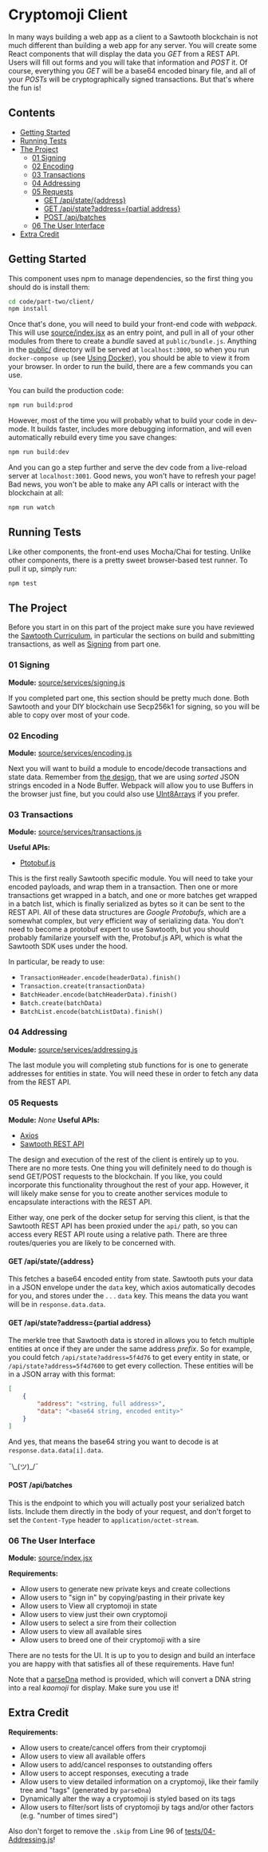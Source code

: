 # Cryptomoji Client

In many ways building a web app as a client to a Sawtooth blockchain is not
much different than building a web app for any server. You will create some
React components that will display the data you _GET_ from a REST API. Users
will fill out forms and you will take that information and _POST_ it. Of
course, everything you _GET_ will be a base64 encoded binary file, and all of
your _POSTs_ will be cryptographically signed transactions. But that's where
the fun is!

## Contents

- [Getting Started](#getting-started)
- [Running Tests](#running-tests)
- [The Project](#the-project)
    * [01 Signing](#01-signing)
    * [02 Encoding](#02-encoding)
    * [03 Transactions](#03-transactions)
    * [04 Addressing](#04-addressing)
    * [05 Requests](#05-requests)
        - [GET /api/state/{address}](#get-apistateaddress)
        - [GET /api/state?address={partial address}](#get-apistateaddresspartial-address)
        - [POST /api/batches](#post-apibatches)
    * [06 The User Interface](#06-the-user-interface)
- [Extra Credit](#extra-credit)

## Getting Started

This component uses npm to manage dependencies, so the first thing you should
do is install them:

```bash
cd code/part-two/client/
npm install
```

Once that's done, you will need to build your front-end code with _webpack_.
This will use [source/index.jsx](source/index.jsx) as an entry point, and pull
in all of your other modules from there to create a _bundle_ saved at
`public/bundle.js`. Anything in the [public/](public/) directory will be served
at `localhost:3000`, so when you run `docker-compose up` (see [Using
Docker](../README.md#using-docker)), you should be able to view it from your
browser. In order to run the build, there are a few commands you can use.

You can build the production code:

```bash
npm run build:prod
```

However, most of the time you will probably what to build your code in
dev-mode. It builds faster, includes more debugging information, and will even
automatically rebuild every time you save changes:

```bash
npm run build:dev
```

And you can go a step further and serve the dev code from a live-reload server
at `localhost:3001`. Good news, you won't have to refresh your page! Bad news,
you won't be able to make any API calls or interact with the blockchain at all:

```bash
npm run watch
```

## Running Tests

Like other components, the front-end uses Mocha/Chai for testing. Unlike other
components, there is a pretty sweet browser-based test runner. To pull it up,
simply run:

```bash
npm test
```

## The Project

Before you start in on this part of the project make sure you have reviewed the
[Sawtooth Curriculum](../README.md#the-curriculum), in particular the sections
on build and submitting transactions, as well as
[Signing](../../part-one/README.md#01-signing) from part one.

### 01 Signing

**Module:** [source/services/signing.js](source/services/signing.js)

If you completed part one, this section should be pretty much done. Both
Sawtooth and your DIY blockchain use Secp256k1 for signing, so you will be able
to copy over most of your code.

### 02 Encoding

**Module:** [source/services/encoding.js](source/services/encoding.js)

Next you will want to build a module to encode/decode transactions and state
data. Remember from [the design](../README.md#encoding-data), that we are using
_sorted_ JSON strings encoded in a Node Buffer. Webpack will allow you to use
Buffers in the browser just fine, but you could also use
[UInt8Arrays](https://developer.mozilla.org/en-US/docs/Web/JavaScript/Reference/Global_Objects/Uint8Array)
if you prefer.

### 03 Transactions

**Module:** [source/services/transactions.js](source/services/transactions.js)

**Useful APIs:**
- [Ptotobuf.js](https://github.com/dcodeIO/ProtoBuf.js/#using-the-js-api)

This is the first really Sawtooth specific module. You will need to take your
encoded payloads, and wrap them in a transaction. Then one or more transactions
get wrapped in a batch, and one or more batches get wrapped in a batch list,
which is finally serialized as bytes so it can be sent to the REST API. All of
these data structures are _Google Protobufs_, which are a somewhat complex, but
_very_ efficient way of serializing data. You don't need to become a protobuf
expert to use Sawtooth, but you should probably familarize yourself with the,
Protobuf.js API, which is what the Sawtooth SDK uses under the hood.

In particular, be ready to use:

- `TransactionHeader.encode(headerData).finish()`
- `Transaction.create(transactionData)`
- `BatchHeader.encode(batchHeaderData).finish()`
- `Batch.create(batchData)`
- `BatchList.encode(batchListData).finish()`

### 04 Addressing

**Module:** [source/services/addressing.js](source/services/addressing.js)

The last module you will completing stub functions for is one to generate
addresses for entities in state. You will need these in order to fetch any data
from the REST API.

### 05 Requests

**Module:** _None_
**Useful APIs:**
- [Axios](https://github.com/axios/axios)
- [Sawtooth REST API](https://sawtooth.hyperledger.org/docs/core/releases/1.0/rest_api/endpoint_specs.html)

The design and execution of the rest of the client is entirely up to you. There
are no more tests. One thing you will definitely need to do though is send
GET/POST requests to the blockchain. If you like, you could incorporate this
functionality throughout the rest of your app. However, it will likely make
sense for you to create another services module to encapsulate interactions
with the REST API.

Either way, one perk of the docker setup for serving this client, is that the
Sawtooth REST API has been proxied under the `api/` path, so you can access
every REST API route using a relative path. There are three routes/queries you
are likely to be concerned with.

#### GET /api/state/{address}

This fetches a base64 encoded entity from state. Sawtooth puts your data in a
JSON envelope under the `data` key, which axios automatically decodes for you,
and stores under the . . . `data` key. This means the data you want will be
in `response.data.data`.

#### GET /api/state?address={partial address}

The merkle tree that Sawtooth data is stored in allows you to fetch multiple
entities at once if they are under the same address _prefix_. So for example,
you could fetch `/api/state?address=5f4d76` to get every entity in state, or
`/api/state?address=5f4d7600` to get every collection. These entities will be
in a JSON array with this format:

```json
[
    {
        "address": "<string, full address>",
        "data": "<base64 string, encoded entity>"
    }
]
```

And yes, that means the base64 string you want to decode is at
`response.data.data[i].data`.

¯\\\_(ツ)\_/¯

#### POST /api/batches

This is the endpoint to which you will actually post your serialized batch
lists. Include them directly in the body of your request, and don't forget to
set the `Content-Type` header to `application/octet-stream`.

### 06 The User Interface

**Module:** [source/index.jsx](source/index.jsx)

**Requirements:**
- Allow users to generate new private keys and create collections
- Allow users to "sign in" by copying/pasting in their private key
- Allow users to View all cryptomoji in state
- Allow users to view just their own cryptomoji
- Allow users to select a sire from their collection
- Allow users to view all available sires
- Allow users to breed one of their cryptomoji with a sire

There are no tests for the UI. It is up to you to design and build an interface
you are happy with that satisfies all of these requirements. Have fun!

Note that a [parseDna](source/services/parse_dna.js#L190) method is provided,
which will convert a DNA string into a real _kaomoji_ for display. Make sure
you use it!

## Extra Credit

**Requirements:**
- Allow users to create/cancel offers from their cryptomoji
- Allow users to view all available offers
- Allow users to add/cancel responses to outstanding offers
- Allow users to accept responses, executing a trade
- Allow users to view detailed information on a cryptomoji, like their family
  tree and "tags" (generated by `parseDna`)
- Dynamically alter the way a cryptomoji is styled based on its tags
- Allow users to filter/sort lists of cryptomoji by tags and/or other factors
  (e.g. "number of times sired")

Also don't forget to remove the `.skip` from Line 96 of
[tests/04-Addressing.js](tests/04-Addressing.js#L96)!
